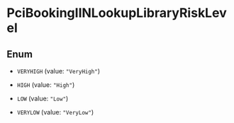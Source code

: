 

# PciBookingIINLookupLibraryRiskLevel

## Enum


* `VERYHIGH` (value: `"VeryHigh"`)

* `HIGH` (value: `"High"`)

* `LOW` (value: `"Low"`)

* `VERYLOW` (value: `"VeryLow"`)



